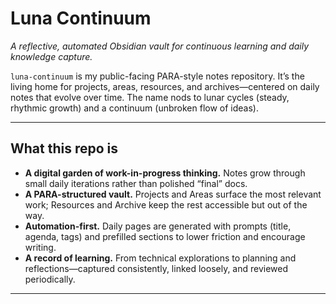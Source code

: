 # Luna Continuum

*A reflective, automated Obsidian vault for continuous learning and daily knowledge capture.*

`luna-continuum` is my public-facing PARA-style notes repository. It’s the living home for projects, areas, resources, and archives—centered on daily notes that evolve over time. The name nods to lunar cycles (steady, rhythmic growth) and a continuum (unbroken flow of ideas).

---

## What this repo is

- **A digital garden of work-in-progress thinking.** Notes grow through small daily iterations rather than polished “final” docs.
- **A PARA-structured vault.** Projects and Areas surface the most relevant work; Resources and Archive keep the rest accessible but out of the way.
- **Automation-first.** Daily pages are generated with prompts (title, agenda, tags) and prefilled sections to lower friction and encourage writing.
- **A record of learning.** From technical explorations to planning and reflections—captured consistently, linked loosely, and reviewed periodically.

---
